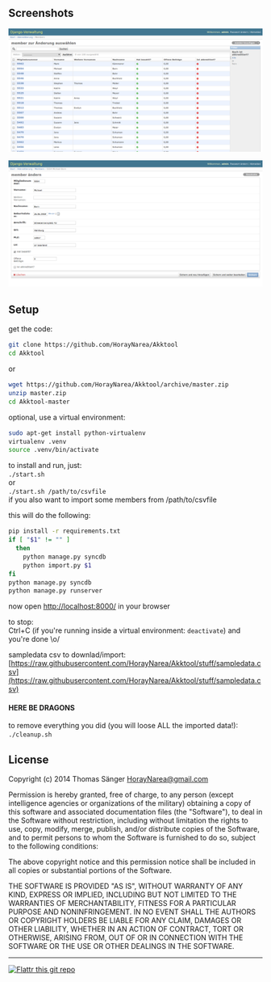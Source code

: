 ## Screenshots  
![List](https://raw.githubusercontent.com/HorayNarea/Akktool/stuff/list.png "List")  
  
![Dataset](https://raw.githubusercontent.com/HorayNarea/Akktool/stuff/dataset.png "Dataset")  
  
  
## Setup  
  
get the code:  
```sh
git clone https://github.com/HorayNarea/Akktool
cd Akktool
```
  
or  
  
```sh
wget https://github.com/HorayNarea/Akktool/archive/master.zip
unzip master.zip
cd Akktool-master
```  
  
optional, use a virtual environment:  
```sh
sudo apt-get install python-virtualenv
virtualenv .venv
source .venv/bin/activate
```  
  
to install and run, just:  
`./start.sh`  
or  
`./start.sh /path/to/csvfile`  
if you also want to import some members from /path/to/csvfile

this will do the following:  
```sh
pip install -r requirements.txt
if [ "$1" != "" ]
  then
    python manage.py syncdb
    python import.py $1
fi
python manage.py syncdb
python manage.py runserver
```  
  
  
now open [http://localhost:8000/](http://localhost:8000/) in your browser  
  
  
to stop:  
Ctrl+C (if you're running inside a virtual environment: `deactivate`) and you're done \o/  

sampledata csv to downlad/import:  
[https://raw.githubusercontent.com/HorayNarea/Akktool/stuff/sampledata.csv](https://raw.githubusercontent.com/HorayNarea/Akktool/stuff/sampledata.csv)  
  
  
#### HERE BE DRAGONS
to remove everything you did (you will loose ALL the imported data!):  
`./cleanup.sh`  
  
  
  
## License  
Copyright (c) 2014 Thomas Sänger <HorayNarea@gmail.com>

Permission is hereby granted, free of charge, to any person (except
intelligence agencies or organizations of the military)
obtaining a copy of this software and associated documentation files (the
"Software"), to deal in the Software without restriction, including without
limitation the rights to use, copy, modify, merge, publish, and/or distribute
copies of the Software, and to permit persons to whom the Software is
furnished to do so, subject to the following conditions:

The above copyright notice and this permission notice shall be included in all
copies or substantial portions of the Software.

THE SOFTWARE IS PROVIDED "AS IS", WITHOUT WARRANTY OF ANY KIND, EXPRESS OR
IMPLIED, INCLUDING BUT NOT LIMITED TO THE WARRANTIES OF MERCHANTABILITY,
FITNESS FOR A PARTICULAR PURPOSE AND NONINFRINGEMENT. IN NO EVENT SHALL THE
AUTHORS OR COPYRIGHT HOLDERS BE LIABLE FOR ANY CLAIM, DAMAGES OR OTHER
LIABILITY, WHETHER IN AN ACTION OF CONTRACT, TORT OR OTHERWISE, ARISING FROM,
OUT OF OR IN CONNECTION WITH THE SOFTWARE OR THE USE OR OTHER DEALINGS IN THE
SOFTWARE.
  
--------
  
[![Flattr this git repo](http://api.flattr.com/button/flattr-badge-large.png)](https://flattr.com/submit/auto?user_id=HorayNarea&url=https://github.com/HorayNarea/Akktool&title=Akktool&language=en_GB&tags=github&category=software)
